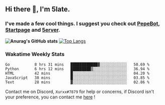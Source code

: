 ## Hi there 👋, I'm 5late.
### I've made a few cool things. I suggest you check out [PepeBot](https://github.com/5late/Pepe-Bot), [Startpage](https://github.com/5late/startpage) and [5erver](https://github.com/5late/5erver). 
**![Anurag's GitHub stats](https://github-readme-stats.vercel.app/api?username=5late&count_private=true&show_icons=true&theme=tokyonight)**
[![Top Langs](https://github-readme-stats.vercel.app/api/top-langs/?username=5late&theme=ayu-mirage)](https://github.com/anuraghazra/github-readme-stats)

### Wakatime Weekly Stats

<!--START_SECTION:waka-->
```text
Go           8 hrs 31 mins   ████████████▓░░░░░░░░░░░░   50.69 % 
Python       6 hrs 12 mins   █████████▒░░░░░░░░░░░░░░░   36.94 % 
HTML         42 mins         █░░░░░░░░░░░░░░░░░░░░░░░░   04.20 % 
JavaScript   38 mins         █░░░░░░░░░░░░░░░░░░░░░░░░   03.85 % 
Text         28 mins         ▓░░░░░░░░░░░░░░░░░░░░░░░░   02.86 % 
```
<!--END_SECTION:waka-->

Contact me on Discord, ``Xurxx#7879`` for help or concerns, if Discord isn't your preference, you can contact me [here](https://github.com/5late/5late/issues) !
